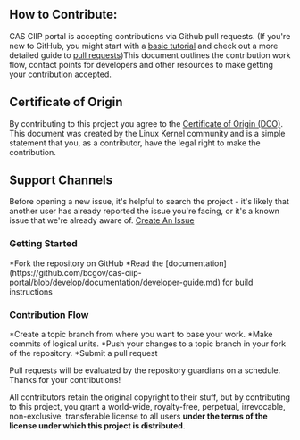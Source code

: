 <h2>How to Contribute:</h2>

CAS CIIP portal is accepting contributions via Github pull requests. (If you're new to GitHub, you might start with a [basic tutorial](https://help.github.com/en/github/getting-started-with-github/set-up-git) and check out a more detailed guide to [pull requests](https://help.github.com/en/github/collaborating-with-issues-and-pull-requests/about-pull-requests))This document outlines the contribution work flow, contact points for developers and other resources to make getting your contribution accepted.

<h2>Certificate of Origin</h2>

By contributing to this project you agree to the [Certificate of Origin (DCO)](https://github.com/deis/deis/blob/master/DCODeveloper). This document was created by the Linux Kernel community and is a simple statement that you, as a contributor, have the legal right to make the contribution.

<h2>Support Channels</h2>

Before opening a new issue, it's helpful to search the project - it's likely that another user has already reported the issue you're facing, or it's a known issue that we're already aware of.
[Create An Issue](https://github.com/bcgov/BC-Policy-Framework-For-GitHub/issues/new?title=Devhub%20Issue%3A%20Sample%20Contributing%20File%20%5Bshort%20description%20here%5D&body=%3E%20path%3A%20(do%20not%20delete)%20https%3A%2F%2Fgithub.com%2Fbcgov%2FBC-Policy-Framework-For-GitHub%2Fblob%2Fmaster%2FBC-Gov-Org-HowTo%2FSAMPLE-CONTRIBUTING.md%0A%20%3E%20(do%20not%20delete)%20devhub%20page%3A%20%2FSample-Contributing-File%0A%0A%23%23%20Devhub%20Content%20Issue%0A)

<h3>Getting Started</h3>
*Fork the repository on GitHub
*Read the [documentation](https://github.com/bcgov/cas-ciip-portal/blob/develop/documentation/developer-guide.md) for build instructions

<h3>Contribution Flow</h3>
*Create a topic branch from where you want to base your work.
*Make commits of logical units.
*Push your changes to a topic branch in your fork of the repository.
*Submit a pull request

Pull requests will be evaluated by the repository guardians on a schedule.
Thanks for your contributions!

All contributors retain the original copyright to their stuff, but by contributing to this project, you grant a world-wide, royalty-free, perpetual, irrevocable, non-exclusive, transferable license to all users **under the terms of the license under which this project is distributed**.
